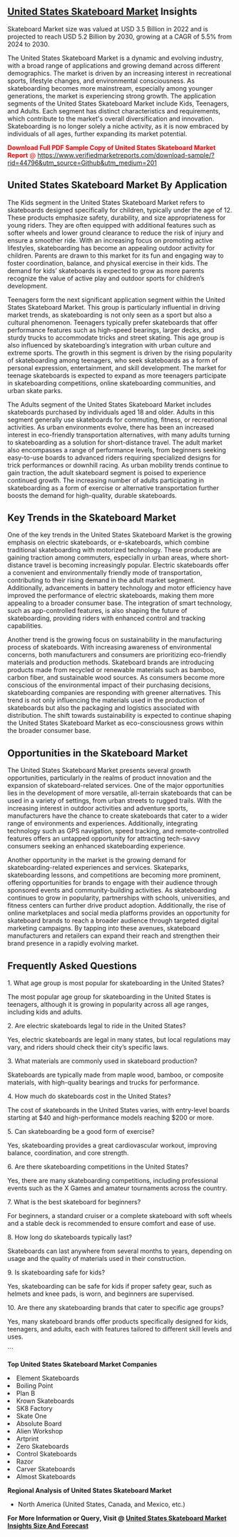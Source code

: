 <h2><a href="https://www.verifiedmarketreports.com/download-sample/?rid=44796&amp;utm_source=Github&amp;utm_medium=201" target="_blank">United States Skateboard Market</a> Insights</h2><p>Skateboard Market size was valued at USD 3.5 Billion in 2022 and is projected to reach USD 5.2 Billion by 2030, growing at a CAGR of 5.5% from 2024 to 2030.</p><p><p>The United States Skateboard Market is a dynamic and evolving industry, with a broad range of applications and growing demand across different demographics. The market is driven by an increasing interest in recreational sports, lifestyle changes, and environmental consciousness. As skateboarding becomes more mainstream, especially among younger generations, the market is experiencing strong growth. The application segments of the United States Skateboard Market include Kids, Teenagers, and Adults. Each segment has distinct characteristics and requirements, which contribute to the market's overall diversification and innovation. Skateboarding is no longer solely a niche activity, as it is now embraced by individuals of all ages, further expanding its market potential.</p><p><p><span class=""><span style="color: #ff0000;"><strong>Download Full PDF Sample Copy of United States Skateboard Market Report</strong> @ </span><a href="https://www.verifiedmarketreports.com/download-sample/?rid=44796&amp;utm_source=Github&amp;utm_medium=201" target="_blank">https://www.verifiedmarketreports.com/download-sample/?rid=44796&amp;utm_source=Github&amp;utm_medium=201</a></span></p></p><h2>United States Skateboard Market By Application</h2><p>The Kids segment in the United States Skateboard Market refers to skateboards designed specifically for children, typically under the age of 12. These products emphasize safety, durability, and size appropriateness for young riders. They are often equipped with additional features such as softer wheels and lower ground clearance to reduce the risk of injury and ensure a smoother ride. With an increasing focus on promoting active lifestyles, skateboarding has become an appealing outdoor activity for children. Parents are drawn to this market for its fun and engaging way to foster coordination, balance, and physical exercise in their kids. The demand for kids’ skateboards is expected to grow as more parents recognize the value of active play and outdoor sports for children’s development.<p>Teenagers form the next significant application segment within the United States Skateboard Market. This group is particularly influential in driving market trends, as skateboarding is not only seen as a sport but also a cultural phenomenon. Teenagers typically prefer skateboards that offer performance features such as high-speed bearings, larger decks, and sturdy trucks to accommodate tricks and street skating. This age group is also influenced by skateboarding’s integration with urban culture and extreme sports. The growth in this segment is driven by the rising popularity of skateboarding among teenagers, who seek skateboards as a form of personal expression, entertainment, and skill development. The market for teenage skateboards is expected to expand as more teenagers participate in skateboarding competitions, online skateboarding communities, and urban skate parks.<p>The Adults segment of the United States Skateboard Market includes skateboards purchased by individuals aged 18 and older. Adults in this segment generally use skateboards for commuting, fitness, or recreational activities. As urban environments evolve, there has been an increased interest in eco-friendly transportation alternatives, with many adults turning to skateboarding as a solution for short-distance travel. The adult market also encompasses a range of performance levels, from beginners seeking easy-to-use boards to advanced riders requiring specialized designs for trick performances or downhill racing. As urban mobility trends continue to gain traction, the adult skateboard segment is poised to experience continued growth. The increasing number of adults participating in skateboarding as a form of exercise or alternative transportation further boosts the demand for high-quality, durable skateboards.<h2>Key Trends in the Skateboard Market</h2><p>One of the key trends in the United States Skateboard Market is the growing emphasis on electric skateboards, or e-skateboards, which combine traditional skateboarding with motorized technology. These products are gaining traction among commuters, especially in urban areas, where short-distance travel is becoming increasingly popular. Electric skateboards offer a convenient and environmentally friendly mode of transportation, contributing to their rising demand in the adult market segment. Additionally, advancements in battery technology and motor efficiency have improved the performance of electric skateboards, making them more appealing to a broader consumer base. The integration of smart technology, such as app-controlled features, is also shaping the future of skateboarding, providing riders with enhanced control and tracking capabilities.<p>Another trend is the growing focus on sustainability in the manufacturing process of skateboards. With increasing awareness of environmental concerns, both manufacturers and consumers are prioritizing eco-friendly materials and production methods. Skateboard brands are introducing products made from recycled or renewable materials such as bamboo, carbon fiber, and sustainable wood sources. As consumers become more conscious of the environmental impact of their purchasing decisions, skateboarding companies are responding with greener alternatives. This trend is not only influencing the materials used in the production of skateboards but also the packaging and logistics associated with distribution. The shift towards sustainability is expected to continue shaping the United States Skateboard Market as eco-consciousness grows within the broader consumer base.<h2>Opportunities in the Skateboard Market</h2><p>The United States Skateboard Market presents several growth opportunities, particularly in the realms of product innovation and the expansion of skateboard-related services. One of the major opportunities lies in the development of more versatile, all-terrain skateboards that can be used in a variety of settings, from urban streets to rugged trails. With the increasing interest in outdoor activities and adventure sports, manufacturers have the chance to create skateboards that cater to a wider range of environments and experiences. Additionally, integrating technology such as GPS navigation, speed tracking, and remote-controlled features offers an untapped opportunity for attracting tech-savvy consumers seeking an enhanced skateboarding experience.<p>Another opportunity in the market is the growing demand for skateboarding-related experiences and services. Skateparks, skateboarding lessons, and competitions are becoming more prominent, offering opportunities for brands to engage with their audience through sponsored events and community-building activities. As skateboarding continues to grow in popularity, partnerships with schools, universities, and fitness centers can further drive product adoption. Additionally, the rise of online marketplaces and social media platforms provides an opportunity for skateboard brands to reach a broader audience through targeted digital marketing campaigns. By tapping into these avenues, skateboard manufacturers and retailers can expand their reach and strengthen their brand presence in a rapidly evolving market.<h2>Frequently Asked Questions</h2><p>1. What age group is most popular for skateboarding in the United States?</p><p>The most popular age group for skateboarding in the United States is teenagers, although it is growing in popularity across all age ranges, including kids and adults.</p><p>2. Are electric skateboards legal to ride in the United States?</p><p>Yes, electric skateboards are legal in many states, but local regulations may vary, and riders should check their city’s specific laws.</p><p>3. What materials are commonly used in skateboard production?</p><p>Skateboards are typically made from maple wood, bamboo, or composite materials, with high-quality bearings and trucks for performance.</p><p>4. How much do skateboards cost in the United States?</p><p>The cost of skateboards in the United States varies, with entry-level boards starting at $40 and high-performance models reaching $200 or more.</p><p>5. Can skateboarding be a good form of exercise?</p><p>Yes, skateboarding provides a great cardiovascular workout, improving balance, coordination, and core strength.</p><p>6. Are there skateboarding competitions in the United States?</p><p>Yes, there are many skateboarding competitions, including professional events such as the X Games and amateur tournaments across the country.</p><p>7. What is the best skateboard for beginners?</p><p>For beginners, a standard cruiser or a complete skateboard with soft wheels and a stable deck is recommended to ensure comfort and ease of use.</p><p>8. How long do skateboards typically last?</p><p>Skateboards can last anywhere from several months to years, depending on usage and the quality of materials used in their construction.</p><p>9. Is skateboarding safe for kids?</p><p>Yes, skateboarding can be safe for kids if proper safety gear, such as helmets and knee pads, is worn, and beginners are supervised.</p><p>10. Are there any skateboarding brands that cater to specific age groups?</p><p>Yes, many skateboard brands offer products specifically designed for kids, teenagers, and adults, each with features tailored to different skill levels and uses.</p>```</p><p><strong>Top United States Skateboard Market Companies</strong></p><div data-test-id=""><p><li>Element Skateboards</li><li> Boiling Point</li><li> Plan B</li><li> Krown Skateboards</li><li> SK8 Factory</li><li> Skate One</li><li> Absolute Board</li><li> Alien Workshop</li><li> Artprint</li><li> Zero Skateboards</li><li> Control Skateboards</li><li> Razor</li><li> Carver Skateboards</li><li> Almost Skateboards</li></p><div><strong>Regional Analysis of&nbsp;United States Skateboard Market</strong></div><ul><li dir="ltr"><p dir="ltr">North America&nbsp;(United States, Canada, and Mexico, etc.)</p></li></ul><p><strong>For More Information or Query, Visit @&nbsp;</strong><strong><a href="https://www.verifiedmarketreports.com/product/global-skateboard-market-2019-by-manufacturers-regions-type-and-application-forecast-to-2024/?utm_source=Github&amp;utm_medium=201" target="_blank">United States Skateboard Market Insights Size And Forecast</a></strong></p></div>
